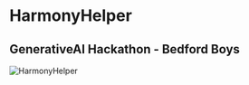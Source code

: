 # HarmonyHelper

## GenerativeAI Hackathon - Bedford Boys


![HarmonyHelper](https://github.com/robzeh/bedfordboys_genai/assets/39662044/5414b84a-bf52-4d37-abb7-ce7c4ae37a6c)
